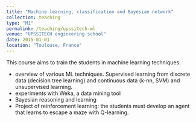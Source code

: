 ```yaml
---
title: "Machine learning, classification and Bayesian network"
collection: teaching
type: "M1"
permalink: /teaching/upssitech-ml
venue: "UPSSITECH engineering school"
date: 2015-01-01
location: "Toulouse, France"
---
```


This course aims to train the students in machine learning techniques:
- overview of various ML techniques. Supervised learning from discrete data (decision tree learning) and continuous data (k-nn, SVM) and unsupervised learning.
- experiments with Weka, a data mining tool
- Bayesian reasoning and learning
- Project of reinforcement learning: the students must develop an agent that learns to escape a maze with Q-learning.
